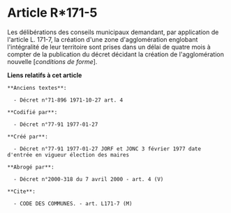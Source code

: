 # Article R*171-5

Les délibérations des conseils municipaux demandant, par application de l'article L. 171-7, la création d'une zone
d'agglomération englobant l'intégralité de leur territoire sont prises dans un délai de quatre mois à compter de la
publication du décret décidant la création de l'agglomération nouvelle [*conditions de forme*].

**Liens relatifs à cet article**

	**Anciens textes**:

	  - Décret n°71-896 1971-10-27 art. 4

	**Codifié par**:

	  - Décret n°77-91 1977-01-27

	**Créé par**:

	  - Décret n°77-91 1977-01-27 JORF et JONC 3 février 1977 date d'entrée en vigueur élection des maires

	**Abrogé par**:

	  - Décret n°2000-318 du 7 avril 2000 - art. 4 (V)

	**Cite**:

	  - CODE DES COMMUNES. - art. L171-7 (M)
